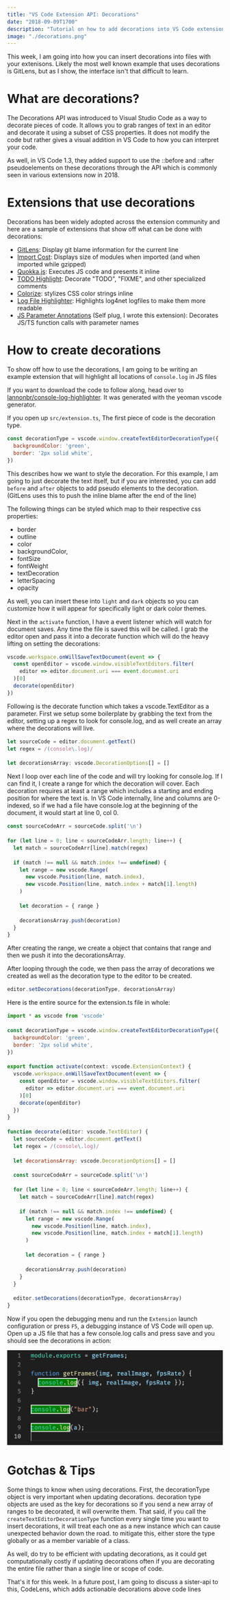 ```yaml
---
title: "VS Code Extension API: Decorations"
date: "2018-09-09T1700"
description: "Tutorial on how to add decorations into VS Code extensions"
image: "./decorations.png"
---
```


This week, I am going into how you can insert decorations into files with your extenisons. Likely the most well known example that uses decorations is GitLens, but as I show, the interface isn't that difficult to learn.

<!-- end -->

# What are decorations?

The Decorations API was introduced to Visual Studio Code as a way to decorate pieces of code. It allows you to grab ranges of text in an editor and decorate it using a subset of CSS properties. It does not modify the code but rather gives a visual addition in VS Code to how you can interpret your code.

As well, in VS Code 1.3, they added support to use the ::before and ::after pseudoelements on these decorations through the API which is commonly seen in various extensions now in 2018.

# Extensions that use decorations

Decorations has been widely adopted across the extension community and here are a sample of extensions that show off what can be done with decorations:

* [GitLens](https://marketplace.visualstudio.com/items?itemName=eamodio.gitlens): Display git blame information for the current line
* [Import Cost](https://marketplace.visualstudio.com/items?itemName=wix.vscode-import-cost): Displays size of modules when imported (and when imported while gzipped)
* [Quokka.js](https://marketplace.visualstudio.com/items?itemName=WallabyJs.quokka-vscode): Executes JS code and presents it inline
* [TODO Highlight](https://marketplace.visualstudio.com/items?itemName=wayou.vscode-todo-highlight): Decorate "TODO", "FIXME", and other specialized comments
* [Colorize](https://marketplace.visualstudio.com/items?itemName=kamikillerto.vscode-colorize): stylizes CSS color strings inline
* [Log File Highlighter](https://marketplace.visualstudio.com/items?itemName=emilast.LogFileHighlighter): Highlights log4net logfiles to make them more readable
* [JS Parameter Annotations](https://marketplace.visualstudio.com/items?itemName=lannonbr.vscode-js-annotations) (Self plug, I wrote this extension): Decorates JS/TS function calls with parameter names

# How to create decorations

To show off how to use the decorations, I am going to be writing an example extension that will highlight all locations of `console.log` in JS files

If you want to download the code to follow along, head over to [lannonbr/console-log-highlighter](https://github.com/lannonbr/console-log-highlighter). It was generated with the yeoman vscode generator.

If you open up `src/extension.ts`, The first piece of code is the decoration type.

```js
const decorationType = vscode.window.createTextEditorDecorationType({
  backgroundColor: 'green',
  border: '2px solid white',
})
```

This describes how we want to style the decoration. For this example, I am going to just decorate the text itself, but if you are interested, you can add `before` and `after` objects to add pseudo elements to the decoration. (GitLens uses this to push the inline blame after the end of the line)

The following things can be styled which map to their respective css properties:

* border
* outline
* color
* backgroundColor,
* fontSize
* fontWeight
* textDecoration
* letterSpacing
* opacity

As well, you can insert these into `light` and `dark` objects so you can customize how it will appear for specifically light or dark color themes.

Next in the `activate` function, I have a event listener which will watch for document saves. Any time the file is saved this will be called. I grab the editor open and pass it into a decorate function which will do the heavy lifting on setting the decorations:

```js
vscode.workspace.onWillSaveTextDocument(event => {
  const openEditor = vscode.window.visibleTextEditors.filter(
    editor => editor.document.uri === event.document.uri
  )[0]
  decorate(openEditor)
})
```

Following is the decorate function which takes a vscode.TextEditor as a parameter. First we setup some boilerplate by grabbing the text from the editor, setting up a regex to look for console.log, and as well create an array where the decorations will live.

```js
let sourceCode = editor.document.getText()
let regex = /(console\.log)/

let decorationsArray: vscode.DecorationOptions[] = []
```

Next I loop over each line of the code and will try looking for console.log. If I can find it, I create a range for which the decoration will cover. Each decoration requires at least a range which includes a starting and ending position for where the text is. In VS Code internally, line and columns are 0-indexed, so if we had a file have console.log at the beginning of the document, it would start at line 0, col 0.

```js
const sourceCodeArr = sourceCode.split('\n')

for (let line = 0; line < sourceCodeArr.length; line++) {
  let match = sourceCodeArr[line].match(regex)

  if (match !== null && match.index !== undefined) {
    let range = new vscode.Range(
      new vscode.Position(line, match.index),
      new vscode.Position(line, match.index + match[1].length)
    )

    let decoration = { range }

    decorationsArray.push(decoration)
  }
}
```

After creating the range, we create a object that contains that range and then we push it into the decorationsArray.

After looping through the code, we then pass the array of decorations we created as well as the decoration type to the editor to be created.

```js
editor.setDecorations(decorationType, decorationsArray)
```

Here is the entire source for the extension.ts file in whole:

```js
import * as vscode from 'vscode'

const decorationType = vscode.window.createTextEditorDecorationType({
  backgroundColor: 'green',
  border: '2px solid white',
})

export function activate(context: vscode.ExtensionContext) {
  vscode.workspace.onWillSaveTextDocument(event => {
    const openEditor = vscode.window.visibleTextEditors.filter(
      editor => editor.document.uri === event.document.uri
    )[0]
    decorate(openEditor)
  })
}

function decorate(editor: vscode.TextEditor) {
  let sourceCode = editor.document.getText()
  let regex = /(console\.log)/

  let decorationsArray: vscode.DecorationOptions[] = []

  const sourceCodeArr = sourceCode.split('\n')

  for (let line = 0; line < sourceCodeArr.length; line++) {
    let match = sourceCodeArr[line].match(regex)

    if (match !== null && match.index !== undefined) {
      let range = new vscode.Range(
        new vscode.Position(line, match.index),
        new vscode.Position(line, match.index + match[1].length)
      )

      let decoration = { range }

      decorationsArray.push(decoration)
    }
  }

  editor.setDecorations(decorationType, decorationsArray)
}
```

Now if you open the debugging menu and run the `Extension` launch configuration or press `F5`, a debugging instance of VS Code will open up. Open up a JS file that has a few console.log calls and press save and you should see the decorations in action:

![console.log's decorated](console-log.png)

# Gotchas & Tips

Some things to know when using decorations. First, the decorationType object is very important when updating decorations. decoration type objects are used as the key for decorations so if you send a new array of ranges to be decorated, it will overwrite them. That said, if you call the `createTextEditorDecorationType` function every single time you want to insert decorations, it will treat each one as a new instance which can cause unexpected behavior down the road. to mitigate this, either store the type globally or as a member variable of a class.

As well, do try to be efficient with updating decorations, as it could get computationally costly if updating decorations often if you are decorating the entire file rather than a single line or scope of code.

That's it for this week. In a future post, I am going to discuss a sister-api to this, CodeLens, which adds actionable decorations above code lines
